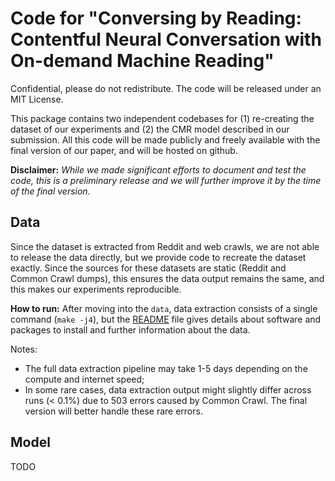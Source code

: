 # Code for "Conversing by Reading: Contentful Neural Conversation with On-demand Machine Reading"

Confidential, please do not redistribute. The code will be released under an MIT License.

This package contains two independent codebases for (1) re-creating the dataset of our experiments and (2) the CMR model described in our submission. All this code will be made publicly and freely available with the final version of our paper, and will be hosted on github.

**Disclaimer:** *While we made significant efforts to document and test the code, this is a preliminary release and we will further improve it by the time of the final version.*

## Data

Since the dataset is extracted from Reddit and web crawls, we are not able to release the data directly, but we provide code to recreate the dataset exactly. Since the sources for these datasets are static (Reddit and Common Crawl dumps), this ensures the data output remains the same, and this makes our experiments reproducible.  

**How to run:** After moving into the `data`, data extraction consists of a single command (`make -j4`), but the [README](data/README.md) file gives details about software and packages to install and further information about the data. 

Notes:
* The full data extraction pipeline may take 1-5 days depending on the compute and internet speed;
* In some rare cases, data extraction output might slightly differ across runs (< 0.1%) due to 503 errors caused by Common Crawl. The final version will better handle these rare errors. 

## Model

TODO
